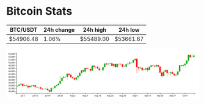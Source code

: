 # Bitcoin Stats

BTC/USDT|24h change|24h high|24h low|
|---|---|---|---|
|$54906.48|1.06%|$55489.00|$53661.67|

<img src="./chart.svg">
